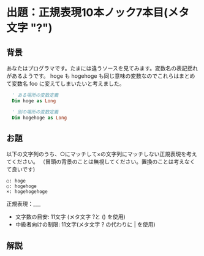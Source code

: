 # 出題：正規表現10本ノック7本目(メタ文字 "?")

## 背景

あなたはプログラマです。たまには違うソースを見てみます。変数名の表記揺れがあるようです。
hoge も hogehoge も同じ意味の変数なのでこれらはまとめて変数名 foo に変えてしまいたいと考えました。

```vb
  ' ある場所の変数定義
  Dim hoge as Long

  ' 別の場所の変数定義
  Dim hogehoge as Long
```

## お題
以下の文字列のうち、○にマッチして×の文字列にマッチしない正規表現を考えてください。
（冒頭の背景のことは無視してください。置換のことは考えなくて良いです)

    ○: hoge
    ○: hogehoge
    ×: hogehogehoge

  正規表現：___

  * 文字数の目安: 11文字 (メタ文字 ?と () を使用) <!-- hoge(hoge)? -->
  * 中級者向けの制限: 11文字(メタ文字 ? の代わりに | を使用)  <!-- hoge(hoge|) -->

## 解説

<!--
ノック4回目で、"\*" は「直前の正規表現」の「0回以上の繰り返し」を表すことを学びました。
"?" はその仲間で、「直前の正規表現」の「0回または1回」になります。
もう少し、くだけて言い方をすると、「直前の文字(正規表現)があるまたはない」を表現します。
"?" の文字にピッタリの意味な気がしませんか？

たとえば、f または fo にマッチする正規表現は、fo? になります。
お題ではもうちょっと発展させてノック5回目で習った()も使用する例にしています。
-->
